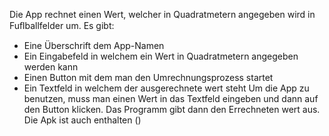 Die App rechnet einen Wert, welcher in Quadratmetern angegeben wird in Fuﬂballfelder um.
Es gibt:
- Eine Überschrift dem App-Namen
- Ein Eingabefeld in welchem ein Wert in Quadratmetern angegeben werden kann 
- Einen Button mit dem man den Umrechnungsprozess startet 
- Ein Textfeld in welchem der ausgerechnete wert steht 
Um die App zu benutzen, muss man einen Wert in das Textfeld eingeben und dann auf den Button klicken. Das Programm gibt dann den Errechneten wert aus. 
Die Apk ist auch enthalten ()

